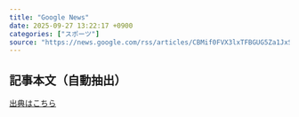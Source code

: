 ```yaml
---
title: "Google News"
date: 2025-09-27 13:22:17 +0900
categories: ["スポーツ"]
source: "https://news.google.com/rss/articles/CBMif0FVX3lxTFBGUG5Za1JxSTRZVVZCNHlpSnY1WWt0bGlIbUR0ZWZLVGx1LXh4Y3dtM0VkNW5vaHlNejJ0c29LMDJ0cmJxRkdYTjc2UDdNMEVDdUtrSlh1b3o0cng1T2VwbUoyYk5BenRrNFVhYk1RNm55blI0Wm14X01UalVZNWc?oc=5"
---
```


## 記事本文（自動抽出）
<body class="y0K44d EA71Tc" id="readabilityBody"></body>

[出典はこちら](https://news.google.com/rss/articles/CBMif0FVX3lxTFBGUG5Za1JxSTRZVVZCNHlpSnY1WWt0bGlIbUR0ZWZLVGx1LXh4Y3dtM0VkNW5vaHlNejJ0c29LMDJ0cmJxRkdYTjc2UDdNMEVDdUtrSlh1b3o0cng1T2VwbUoyYk5BenRrNFVhYk1RNm55blI0Wm14X01UalVZNWc?oc=5)
